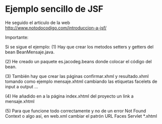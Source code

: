 # Ejemplo sencillo de JSF

He seguido el articulo de la web http://www.notodocodigo.com/introduccion-a-jsf/

Importante: 

Si se sigue el ejemplo:
(1) Hay que crear los metodos setters y getters del bean BeanMensaje.java.

(2) He creado un paquete es.jacodeg.beans donde colocar el código del bean.

(3) También hay que crear las páginas confirmar.xhml y resultado.xhml tomando como
ejemplo mensaje.xhtml cambiando las etiquetas facelets de input a output ...

(4) He añadido en a la página index.xhtml del proyecto un link a mensaje.xhtml

(5) Para que funcione todo correctamente y no de un error Not Found Context o 
algo así, en web.xml  cambiar el patrón URL
            <servlet-mapping>
                    <servlet-name>Faces Servlet</servlet-name>
            <!--        <url-pattern>/faces/*</url-pattern>-->
                    <url-pattern>*.xhtml</url-pattern>
                </servlet-mapping>
